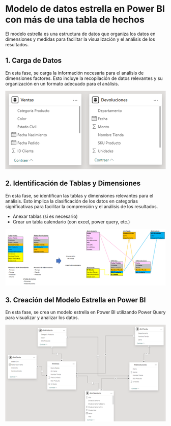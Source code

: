 
# Modelo de datos estrella en Power BI con más de una tabla de hechos

El modelo estrella es una estructura de datos que organiza los datos en dimensiones y medidas para facilitar la visualización y el análisis de los resultados.

## 1. Carga de Datos
En esta fase, se carga la información necesaria para el análisis de dimensiones factores. Esto incluye la recopilación de datos relevantes y su organización en un formato adecuado para el análisis.

![1.carga-datos](1.carga-datos.png)

## 2. Identificación de Tablas y Dimensiones
En esta fase, se identifican las tablas y dimensiones relevantes para el análisis. Esto implica la clasificación de los datos en categorías significativas para facilitar la comprensión y el análisis de los resultados.

- Anexar tablas (si es necesario)
- Crear un tabla calendario (con excel, power query, etc.)

![2.identificacion-tablas-dimensiones-varias-tablas-hechos](2.identificacion-tablas-dimensiones-varias-tablas-hechos.png)

## 3. Creación del Modelo Estrella en Power BI
En esta fase, se crea un modelo estrella en Power BI utilizando Power Query para visualizar y analizar los datos. 

![3.modelo-estrella-varias-tablas-hechos-PowerBI](3.modelo-estrella-varias-tablas-hechos-PowerBI.png)
